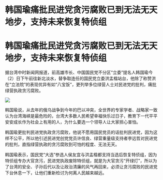 # 韩国瑜痛批民进党贪污腐败已到无法无天地步，支持未来恢复特侦组

# 韩国瑜痛批民进党贪污腐败已到无法无天地步，支持未来恢复特侦组

据台湾中时新闻网报道，前高雄市长、中国国民党不分区“立委”提名人韩国瑜今（2）日下午前往新北淡水，替争取连任的国民党立委洪孟楷站台，他除了称赞洪在“立法院”的表现优异有如“八宝饭”，更列举多位绿营人士对民进党的批判，痛批绿营执政贪污腐败。

![](https://inews.gtimg.com/om_bt/OPiZPfJG3agxv002bg0EZuUCuX_Q_eYYNV4YHcb0IoDQcAA/1000)

韩国瑜说，从去年的俄乌战争到今年的巴以冲突，全世界的专家学者、战略家一致认为台湾海峡是最危险的，台湾大多数人民希望幸福快乐过日子，教育下一代平平安安成长作为社会上有用的人，为什么要选一个领导人让大家担心害怕。

韩国瑜更批判民进党执政贪污腐败，他说不愿用国民党员的话批判民进党，因为这样不公平，所以他引述民进党创党党员许信良、绿营重量级支持者李远哲对民进党的批判，直指绿营执政的贪污腐败到可怕的程度、无法无天。

韩国瑜表示，国民党“大选”参选人侯友宜与洪孟楷都支持当选后恢复特侦组，因为特侦组专办大官贪污，民进党执政废除特侦组，就是为大官贪污“开绿灯”，所以为了台湾的安全、子孙后代以及让政治清廉的风气再回来，必须让贪污腐败的民进党下台休息一下，让他们重新检讨为何离人民越来越远。

